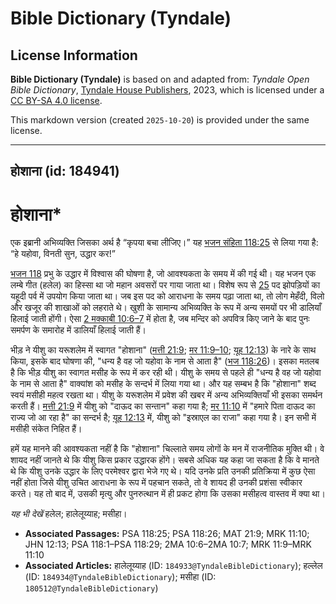 # Bible Dictionary (Tyndale)

## License Information

**Bible Dictionary (Tyndale)** is based on and adapted from: _Tyndale Open Bible Dictionary_, [Tyndale House Publishers](https://tyndaleopenresources.com/), 2023, which is licensed under a [CC BY-SA 4.0 license](https://creativecommons.org/licenses/by-sa/4.0/legalcode.en).

This markdown version (created `2025-10-20`) is provided under the same license.



--------------------------------

## होशाना (id: 184941)

होशाना\*
========

एक इब्रानी अभिव्यक्ति जिसका अर्थ है “कृपया बचा लीजिए।” यह [भजन संहिता 118:25](https://ref.ly/Ps118:25) से लिया गया है: “हे यहोवा, विनती सुन, उद्धार कर!”

[भजन 118](https://ref.ly/Ps118:1-Ps118:29) प्रभु के उद्धार में विश्वास की घोषणा है, जो आवश्यकता के समय में की गई थी। यह भजन एक लम्बे गीत (हलेल) का हिस्सा था जो महान अवसरों पर गाया जाता था। विशेष रूप से [25](https://ref.ly/Ps118:25) पद झोपड़ियों का यहूदी पर्व में उपयोग किया जाता था। जब इस पद को आराधना के समय पढ़ा जाता था, तो लोग मेहँदी, विलो और खजूर की शाखाओं को लहराते थे। खुशी के सामान्य अभिव्यक्ति के रूप में अन्य समयों पर भी डालियाँ हिलाई जाती होंगी। ऐसा [2 मक्काबी 10:6–7](https://ref.ly/2Macc10:6-2Macc10:7) में होता है, जब मन्दिर को अपवित्र किए जाने के बाद पुनः समर्पण के समारोह में डालियाँ हिलाई जाती हैं। 

भीड़ ने यीशु का यरूशलेम में स्वागत "होशाना" ([मत्ती 21:9](https://ref.ly/Matt21:9); [मर 11:9–10](https://ref.ly/Mark11:9-Mark11:10); [यूह 12:13](https://ref.ly/John12:13)) के नारे के साथ किया, इसके बाद घोषणा की, "धन्य है वह जो यहोवा के नाम से आता है" ([भज 118:26](https://ref.ly/Ps118:26))। इसका मतलब है कि भीड़ यीशु का स्वागत मसीह के रूप में कर रही थी। यीशु के समय से पहले ही "धन्य है वह जो यहोवा के नाम से आता है" वाक्यांश को मसीह के सन्दर्भ में लिया गया था। और यह सम्बभ है कि "होशाना" शब्द स्वयं मसीही महत्व रखता था। यीशु के यरूशलेम में प्रवेश की खबर में अन्य अभिव्यक्तियाँ भी इसका समर्थन करती हैं। [मत्ती 21:9](https://ref.ly/Matt21:9) में यीशु को "दाऊद का सन्तान" कहा गया है; [मर 11:10](https://ref.ly/Mark11:10) में "हमारे पिता दाऊद का राज्य जो आ रहा है" का सन्दर्भ है; [यूह 12:13](https://ref.ly/John12:13) में, यीशु को "इस्राएल का राजा" कहा गया है। इन सभी में मसीही संकेत निहित हैं।

हमें यह मानने की आवश्यकता नहीं है कि "होशाना" चिल्लाते समय लोगों के मन में राजनीतिक मुक्ति थी। वे शायद नहीं जानते थे कि यीशु किस प्रकार उद्धारक होंगे। सबसे अधिक यह कहा जा सकता है कि वे मानते थे कि यीशु उनके उद्धार के लिए परमेश्वर द्वारा भेजे गए थे। यदि उनके प्रति उनकी प्रतिक्रिया में कुछ ऐसा नहीं होता जिसे यीशु उचित आराधना के रूप में पहचान सकते, तो वे शायद ही उनकी प्रशंसा स्वीकार करते। यह तो बाद में, उसकी मृत्यु और पुनरुत्थान में ही प्रकट होगा कि उसका मसीहत्व वास्तव में क्या था।

*यह भी देखें* हलेल; हालेलूय्याह; मसीहा। 

* **Associated Passages:** PSA 118:25; PSA 118:26; MAT 21:9; MRK 11:10; JHN 12:13; PSA 118:1–PSA 118:29; 2MA 10:6–2MA 10:7; MRK 11:9–MRK 11:10
* **Associated Articles:** हालेलूय्याह (ID: `184933@TyndaleBibleDictionary`); हल्लेल (ID: `184934@TyndaleBibleDictionary`); मसीहा (ID: `180512@TyndaleBibleDictionary`)


